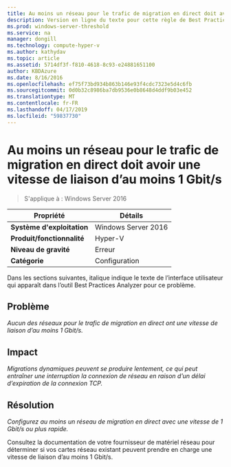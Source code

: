 ```yaml
---
title: Au moins un réseau pour le trafic de migration en direct doit avoir une vitesse de liaison d’au moins 1 Gbit/s
description: Version en ligne du texte pour cette règle de Best Practices Analyzer.
ms.prod: windows-server-threshold
ms.service: na
manager: dongill
ms.technology: compute-hyper-v
ms.author: kathydav
ms.topic: article
ms.assetid: 5714df3f-f810-4618-8c93-e24881651100
author: KBDAzure
ms.date: 8/16/2016
ms.openlocfilehash: ef75f73bd934b863b146e93f4cdc7323e5d4c6fb
ms.sourcegitcommit: 0d0b32c8986ba7db9536e0b8648d4ddf9b03e452
ms.translationtype: MT
ms.contentlocale: fr-FR
ms.lasthandoff: 04/17/2019
ms.locfileid: "59837730"
---
```

# <a name="at-least-one-network-for-live-migration-traffic-should-have-a-link-speed-of-at-least-1-gbps"></a>Au moins un réseau pour le trafic de migration en direct doit avoir une vitesse de liaison d’au moins 1 Gbit/s

>S'applique à : Windows Server 2016


  
|Propriété|Détails|  
|-|-|  
|**Système d'exploitation**|Windows Server 2016|  
|**Produit/fonctionnalité**|Hyper-V|  
|**Niveau de gravité**|Erreur|  
|**Catégorie**|Configuration|  
  
Dans les sections suivantes, italique indique le texte de l’interface utilisateur qui apparaît dans l’outil Best Practices Analyzer pour ce problème.  
  
## <a name="issue"></a>Problème  
*Aucun des réseaux pour le trafic de migration en direct ont une vitesse de liaison d’au moins 1 Gbit/s.*  
  
## <a name="impact"></a>Impact  
*Migrations dynamiques peuvent se produire lentement, ce qui peut entraîner une interruption la connexion de réseau en raison d’un délai d’expiration de la connexion TCP.*  
  
## <a name="resolution"></a>Résolution  
*Configurez au moins un réseau de migration en direct avec une vitesse de 1 Gbit/s ou plus rapide.*  
  
Consultez la documentation de votre fournisseur de matériel réseau pour déterminer si vos cartes réseau existant peuvent prendre en charge une vitesse de liaison d’au moins 1 Gbit/s.  
  


